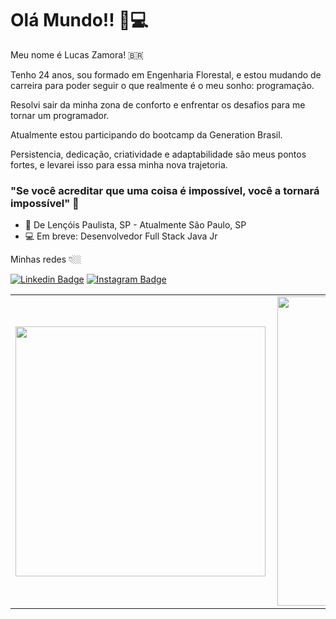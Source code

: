 # Olá Mundo!! 🖖💻

Meu nome é Lucas Zamora! 🇧🇷

Tenho 24 anos, sou formado em Engenharia Florestal, e estou mudando de carreira para poder seguir o que realmente é o meu sonho: programação.

Resolvi sair da minha zona de conforto e enfrentar os desafios para me tornar um programador.

Atualmente estou participando do bootcamp da Generation Brasil. 

Persistencia, dedicação, criatividade e adaptabilidade são meus pontos fortes, e levarei isso para essa minha nova trajetoria. 

### "Se você acreditar que uma coisa é impossível, você a tornará impossível" 🧠

- 📍 De Lençóis Paulista, SP - Atualmente São Paulo, SP
- 💻 Em breve: Desenvolvedor Full Stack Java Jr 

Minhas redes 👇🏼

[![Linkedin Badge](https://img.shields.io/badge/-LinkedIn-blue?style=flat-square&logo=Linkedin&logoColor=white&link=https://www.linkedin.com/in/lucas-zamora-2b3a34180/)](https://www.linkedin.com/in/lucas-zamora-2b3a34180/)
[![Instagram Badge](https://img.shields.io/badge/-Instagram-violet?style=flat-square&logo=Instagram&logoColor=white&link=https://www.instagram.com/llucas.z/)](https://www.instagram.com/llucas.z/) 


<center>
<table>
    <tr>
        <td><img width="400px" align="left" src="https://github-readme-stats.vercel.app/api/top-langs/?username=Lucas-Zamora&hide=html&layout=compact&theme=buefy" /></td>
        <td><img width="495px" align="left" src="https://github-readme-stats.vercel.app/api?username=Lucas-Zamora&theme=buefy"/></td>
    </tr>   
</table>
</center>  
